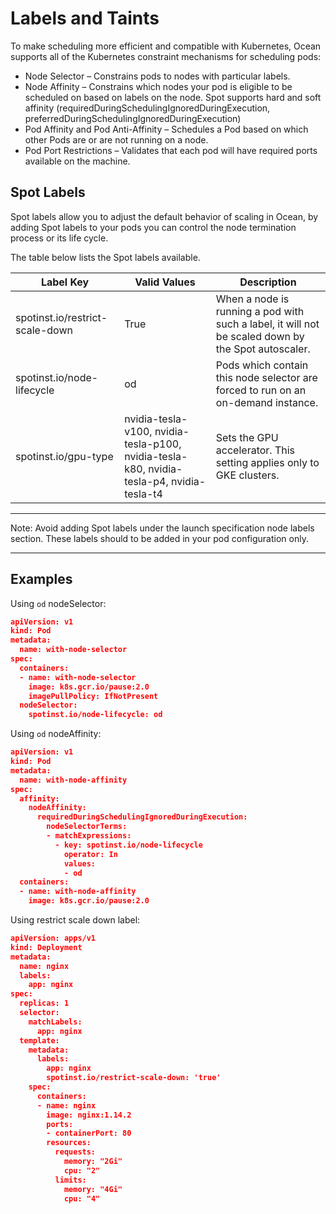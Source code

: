 # Labels and Taints

To make scheduling more efficient and compatible with Kubernetes, Ocean supports all of the Kubernetes constraint mechanisms for scheduling pods:

* Node Selector – Constrains pods to nodes with particular labels.
* Node Affinity – Constrains which nodes your pod is eligible to be scheduled on based on labels on the node. Spot supports hard and soft affinity (requiredDuringSchedulingIgnoredDuringExecution,  preferredDuringSchedulingIgnoredDuringExecution)
* Pod Affinity and Pod Anti-Affinity – Schedules a Pod based on which other Pods are or are not running on a node.
* Pod Port Restrictions – Validates that each pod will have required ports available on the machine.

## Spot Labels

Spot labels allow you to adjust the default behavior of scaling in Ocean, by adding Spot labels to your pods you can control the node termination process or its life cycle.

The table below lists the Spot labels available.

Label Key | Valid Values | Description
---|---|---
 spotinst.io/restrict-scale-down | True | When a node is running a pod with such a label, it will not be scaled down by the Spot autoscaler.
 spotinst.io/node-lifecycle | od |  Pods which contain this node selector are forced to run on an on-demand instance.
 spotinst.io/gpu-type | nvidia-tesla-v100, nvidia-tesla-p100, nvidia-tesla-k80, nvidia-tesla-p4, nvidia-tesla-t4 | Sets the GPU accelerator. This setting applies only to GKE clusters.

---
 Note: Avoid adding Spot labels under the launch specification node labels section. These labels should to be added in your pod configuration only.

---


## Examples

Using `od` nodeSelector:

```json
apiVersion: v1
kind: Pod
metadata:
  name: with-node-selector
spec:
  containers:
  - name: with-node-selector
    image: k8s.gcr.io/pause:2.0
    imagePullPolicy: IfNotPresent
  nodeSelector:
    spotinst.io/node-lifecycle: od
```

Using `od` nodeAffinity:

```json
apiVersion: v1
kind: Pod
metadata:
  name: with-node-affinity
spec:
  affinity:
    nodeAffinity:
      requiredDuringSchedulingIgnoredDuringExecution:
        nodeSelectorTerms:
        - matchExpressions:
          - key: spotinst.io/node-lifecycle
            operator: In
            values:
            - od
  containers:
  - name: with-node-affinity
    image: k8s.gcr.io/pause:2.0
```

Using restrict scale down label:

```json
apiVersion: apps/v1
kind: Deployment
metadata:
  name: nginx
  labels:
    app: nginx
spec:
  replicas: 1
  selector:
    matchLabels:
      app: nginx
  template:
    metadata:
      labels:
        app: nginx
        spotinst.io/restrict-scale-down: 'true'
    spec:
      containers:
      - name: nginx
        image: nginx:1.14.2
        ports:
        - containerPort: 80
        resources:
          requests:
            memory: "2Gi"
            cpu: "2"
          limits:
            memory: "4Gi"
            cpu: "4"
```
